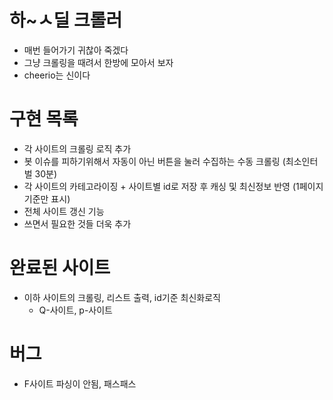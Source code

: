 # 하~ㅅ딜 크롤러
- 매번 들어가기 귀찮아 죽겠다
- 그냥 크롤링을 때려서 한방에 모아서 보자
- cheerio는 신이다

# 구현 목록
- 각 사이트의 크롤링 로직 추가
- 봇 이슈를 피하기위해서 자동이 아닌 버튼을 눌러 수집하는 수동 크롤링 (최소인터벌 30분)
- 각 사이트의 카테고라이징 + 사이트별 id로 저장 후 캐싱 및 최신정보 반영 (1페이지기준만 표시)
- 전체 사이트 갱신 기능
- 쓰면서 필요한 것들 더욱 추가

# 완료된 사이트
- 이하 사이트의 크롤링, 리스트 출력, id기준 최신화로직
  - Q-사이트, p-사이트
# 버그
- F사이트 파싱이 안됨, 패스패스
